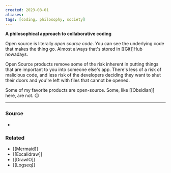 ```yaml
---
created: 2023-08-01
aliases: 
tags: [coding, philosophy, society]
---
```

**A philosophical approach to collaborative coding**

Open source is literally *open source code*. You can see the underlying code that makes the thing go. Almost always that's stored in [[Git]]Hub nowadays. 

Open Source products remove some of the risk inherent in putting things that are important to you into someone else's app. There's less of a risk of malicious code, and less risk of the developers deciding they want to shut their doors and you're left with files that cannot be opened.

Some of my favorite products are open-source. Some, like [[Obsidian]] here, are not. ☹️

****
### Source
- 

### Related
- [[Mermaid]]
- [[Excalidraw]]
- [[DrawIO]]
- [[Logseq]]
 